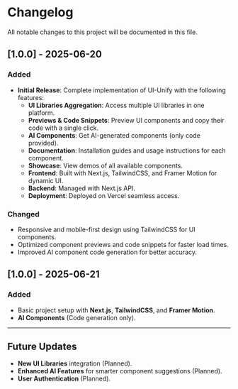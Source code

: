 # Changelog

All notable changes to this project will be documented in this file.

## [1.0.0] - 2025-06-20

### Added
- **Initial Release**: Complete implementation of UI-Unify with the following features:
  - **UI Libraries Aggregation**: Access multiple UI libraries in one platform.
  - **Previews & Code Snippets**: Preview UI components and copy their code with a single click.
  - **AI Components**: Get AI-generated components (only code provided).
  - **Documentation**: Installation guides and usage instructions for each component.
  - **Showcase**: View demos of all available components.
  - **Frontend**: Built with Next.js, TailwindCSS, and Framer Motion for dynamic UI.
  - **Backend**: Managed with Next.js API.
  - **Deployment**: Deployed on Vercel seamless access.

### Changed
- Responsive and mobile-first design using TailwindCSS for UI components.
- Optimized component previews and code snippets for faster load times.
- Improved AI component code generation for better accuracy.

## [1.0.0] - 2025-06-21

### Added
- Basic project setup with **Next.js**, **TailwindCSS**, and **Framer Motion**.
- **AI Components** (Code generation only).

---

## Future Updates

- **New UI Libraries** integration (Planned).
- **Enhanced AI Features** for smarter component suggestions (Planned).
- **User Authentication** (Planned).

